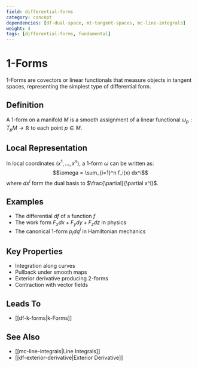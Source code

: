 ```yaml
---
field: differential-forms
category: concept
dependencies: [df-dual-space, mt-tangent-spaces, mc-line-integrals]
weight: 4
tags: [differential-forms, fundamental]
---
```


# 1-Forms

1-Forms are covectors or linear functionals that measure objects in tangent spaces, representing the simplest type of differential form.

## Definition
A 1-form on a manifold $M$ is a smooth assignment of a linear functional $\omega_p: T_pM \to \mathbb{R}$ to each point $p \in M$.

## Local Representation
In local coordinates $(x^1, \ldots, x^n)$, a 1-form $\omega$ can be written as:
$$\omega = \sum_{i=1}^n f_i(x) dx^i$$
where $dx^i$ form the dual basis to $\frac{\partial}{\partial x^i}$.

## Examples
- The differential $df$ of a function $f$
- The work form $F_x dx + F_y dy + F_z dz$ in physics
- The canonical 1-form $p_i dq^i$ in Hamiltonian mechanics

## Key Properties
- Integration along curves
- Pullback under smooth maps
- Exterior derivative producing 2-forms
- Contraction with vector fields

## Leads To
- [[df-k-forms|k-Forms]]

## See Also
- [[mc-line-integrals|Line Integrals]]
- [[df-exterior-derivative|Exterior Derivative]]